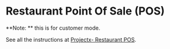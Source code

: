 # Restaurant Point Of Sale (POS)

**Note: ** this is for customer mode.

See all the instructions at [Projectx- Restaurant POS](https://github.com/bankkeez/projectx-restaurantPOS).


